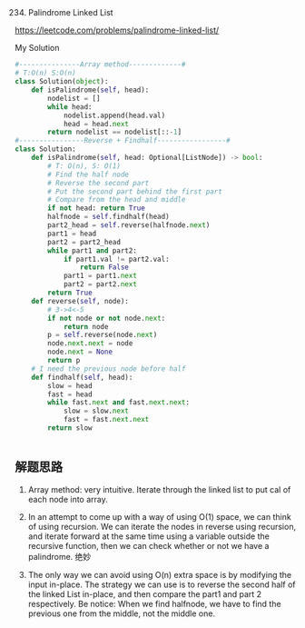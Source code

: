 ## 
234. Palindrome Linked List

https://leetcode.com/problems/palindrome-linked-list/

My Solution

```python
#---------------Array method-------------#
# T:O(n) S:O(n)
class Solution(object):
    def isPalindrome(self, head):
        nodelist = []
        while head:
            nodelist.append(head.val)
            head = head.next
        return nodelist == nodelist[::-1]
#----------------Reverse + Findhalf-----------------#
class Solution:
    def isPalindrome(self, head: Optional[ListNode]) -> bool:
        # T: O(n), S: O(1)
        # Find the half node
        # Reverse the second part
        # Put the second part behind the first part
        # Compare from the head and middle
        if not head: return True
        halfnode = self.findhalf(head)
        part2_head = self.reverse(halfnode.next)
        part1 = head
        part2 = part2_head
        while part1 and part2:
            if part1.val != part2.val:
                return False
            part1 = part1.next
            part2 = part2.next
        return True 
    def reverse(self, node):
        # 3->4<-5
        if not node or not node.next:
            return node
        p = self.reverse(node.next)
        node.next.next = node
        node.next = None
        return p
    # I need the previous node before half
    def findhalf(self, head):
        slow = head
        fast = head
        while fast.next and fast.next.next:
            slow = slow.next
            fast = fast.next.next
        return slow
    
```
## 解题思路
1. Array method: very intuitive. Iterate through the linked list to put cal of each node into array.

2. In an attempt to come up with a way of using O(1) space, we can think of using recursion. We can iterate the nodes in reverse using recursion, and iterate 
forward at the same time using a variable outside the recursive function, then we can check whether or not we have a palindrome. 绝妙

3. The only way we can avoid using O(n) extra space is by modifying the input in-place. The strategy we can use is to reverse the second half of the linked List
in-place, and then compare the part1 and part 2 respectively.
Be notice: When we find halfnode, we have to find the previous one from the middle, not the middle one.



